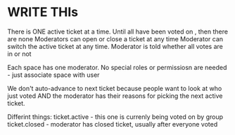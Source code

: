 # WRITE THIs

There is ONE active ticket at a time.
Until all have been voted on , then there are none
Moderators can open or close a ticket at any time
Moderator can switch the active ticket at any time.
Moderator is told whether all votes are in or not

Each space has one moderator. No special roles or permissiosn are needed - just associate space with user

We don't auto-advance to next ticket because people want to look at who just voted AND the moderator has their reasons for picking the next active ticket.

Differint things:
ticket.active - this one is currenly being voted on by group
ticket.closed - moderator has closed ticket, usually after everyone voted
